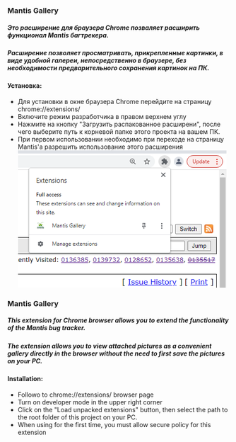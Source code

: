 ### Mantis Gallery
##### Это расширение для браузера Chrome позваляет расширить функционал Mantis багтрекера.
##### Расширение позволяет просматривать, прикрепленные картинки, в виде удобной галереи, непосредственно в браузере, без необходимости предварительного сохранения картинок на ПК.

#### Установка:
* Для установки в окне браузера Chrome перейдите на страницу chrome://extensions/ 
* Включите режим разработчика в правом верхнем углу
* Нажмите на кнопку "Загрузить распакованное расширени", после чего выберите путь к корневой папке этого проекта на вашем ПК.
* При первом использовании необходимо при переходе на страницу Mantis'a разрешить использование этого расширения
![alt text](screenshots/policy.png "Активация")


### Mantis Gallery
##### This extension for Chrome browser allows you to extend the functionality of the Mantis bug tracker.
##### The extension allows you to view attached pictures as a convenient gallery directly in the browser without the need to first save the pictures on your PC.

#### Installation:
* Followo to chrome://extensions/ browser page
* Turn on developer mode in the upper right corner
* Click on the "Load unpacked extensions" button, then select the path to the root folder of this project on your PC.
* When using for the first time, you must allow secure policy for this extension

